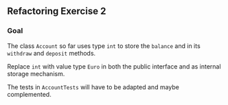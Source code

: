 ## Refactoring Exercise 2

### Goal

The class `Account` so far uses type `int` to store the `balance` and in 
its `withdraw` and `deposit` methods.

Replace `int` with value type `Euro` in both the public interface and 
as internal storage mechanism.

The tests in `AccountTests` will have to be adapted and maybe complemented.